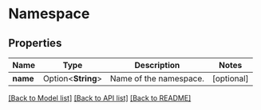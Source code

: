 # Namespace

## Properties

Name | Type | Description | Notes
------------ | ------------- | ------------- | -------------
**name** | Option<**String**> | Name of the namespace. | [optional]

[[Back to Model list]](../README.md#documentation-for-models) [[Back to API list]](../README.md#documentation-for-api-endpoints) [[Back to README]](../README.md)


